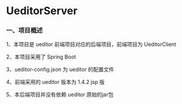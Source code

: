 # UeditorServer

### 一、项目概述

1、本项目是 ueditor 前端项目对应的后端项目，前端项目为 UeditorClient

2、本项目采用了 Spring Boot

3、ueditor-config.json 为 ueditor 的配置文件

4、前端采用的 ueditor 版本为 1.4.2 jsp 版

5、本后端项目并没有依赖 ueditor 原始的jar包
